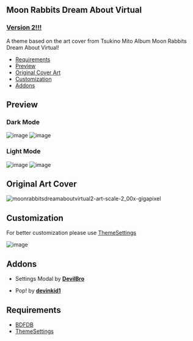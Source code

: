 ## Moon Rabbits Dream About Virtual

### [Version 2!!!](https://github.com/zuzumi-f/Moon-Rabbits-Dream-About-Virtual/releases)

A theme based on the art cover from Tsukino Mito Album Moon Rabbits Dream About Virtual!

* [Requirements](#requirements)
* [Preview](#preview)
* [Original Cover Art](#original-cover-art)
* [Customization](#customization)
* [Addons](#addons)

## Preview

### Dark Mode
![image](https://user-images.githubusercontent.com/79029257/183230307-3ec69397-5e44-433b-8b17-6a46b765ffe2.png)
![image](https://user-images.githubusercontent.com/79029257/183230335-90e95605-319f-419e-89b4-1448043c6716.png)

### Light Mode
![image](https://user-images.githubusercontent.com/79029257/183230366-a44c5342-20e3-435f-8422-f0efc1d41644.png)
![image](https://user-images.githubusercontent.com/79029257/183230378-b6c07ccc-26d6-4951-872c-8901df049b45.png)

## Original Art Cover
![moonrabbitsdreamaboutvirtual2-art-scale-2_00x-gigapixel](https://user-images.githubusercontent.com/79029257/132885766-58a204cf-4941-4143-a3d2-7d9eec948c2c.png)

## Customization

For better customization please use [ThemeSettings](https://betterdiscord.app/plugin/ThemeSettings)

![image](https://user-images.githubusercontent.com/79029257/183230006-195777ee-6cb7-4076-9062-2a3c312ecd7e.png)

## Addons
* Settings Modal by **[DevilBro](https://github.com/mwittrien/BetterDiscordAddons/tree/master/Themes/SettingsModal/)**

* Pop! by **[devinkid1](https://github.com/devinkid1/Pop)**

## Requirements
* [BDFDB](https://betterdiscord.app/plugin/BDFDB)
* [ThemeSettings](https://betterdiscord.app/plugin/ThemeSettings)
